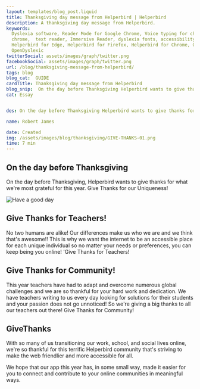 ```yaml
---
layout: templates/blog_post.liquid
title: Thanksgiving day message from Helperbird | Helperbird
description: A thanksgiving day message from Helperbird.
keywords:
  Dyslexia software, Reader Mode for Google Chrome, Voice typing for chrome, Text to speech for
  chrome,  text reader, Immersive Reader, dyslexia fonts, accessibility software, dyslexia software,
  Helperbird for Edge, Helperbird for Firefox, Helperbird for Chrome, Opendyslexic for Chrome,
  OpenDyslexic
twitterSocial: assets/images/graph/twitter.png
facebookSocial: assets/images/graph/twitter.png
url: /blog/thanksgiving-message-from-helperbird/
tags: blog
blog_cat:  GUIDE
cardTitle: Thanksgiving day message from Helperbird
blog_snip:  On the day before Thanksgiving Helperbird wants to give thanks for what were most grateful for this year.
cat: Essay


des: On the day before Thanksgiving Helperbird wants to give thanks for what were most grateful for this year.

name: Robert James

date: Created
img: /assets/images/blog/thanksgiving/GIVE-THANKS-01.png
time: 7 min
---
```

  

## On the day before Thanksgiving

  

On the day before Thanksgiving, Helperbird wants to give thanks for what we're most grateful for this year. Give Thanks for our Uniqueness!

  

![Have a good day](/assets/images/blog/thanksgiving/GIVE-THANKS-01.png)

 

  

## Give Thanks for Teachers!

  

No two humans are alike! Our differences make us who we are and we think that's awesome!! This is why we want the internet to be an accessible place for each unique individual so no matter your needs or preferences, you can keep being you online! 'Give Thanks for Teachers!

  

## Give Thanks for Community!

  

This year teachers have had to adapt and overcome numerous global challenges and we are so thankful for your hard work and dedication. We have teachers writing to us every day looking for solutions for their students and your passion does not go unnoticed! So we're giving a big thanks to all our teachers out there! Give Thanks for Community!

  

## GiveThanks

  

With so many of us transitioning our work, school, and social lives online, we're so thankful for this terrific Helperbird community that's striving to make the web friendlier and more accessible for all.

  

We hope that our app this year has, in some small way, made it easier for you to connect and contribute to your online communities in meaningful ways.